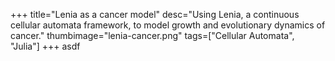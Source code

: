 +++
title="Lenia as a cancer model"
desc="Using Lenia, a continuous cellular automata framework, to model growth and evolutionary dynamics of cancer."
thumbimage="lenia-cancer.png"
tags=["Cellular Automata", "Julia"]
+++
asdf